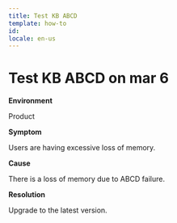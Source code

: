 ```yaml
---
title: Test KB ABCD
template: how-to
id: 
locale: en-us
---
```


# Test KB ABCD on mar 6

**Environment**

Product

**Symptom**

Users are having excessive loss of memory.

**Cause**

There is a loss of memory due to ABCD failure.


**Resolution**

Upgrade to the latest version.
